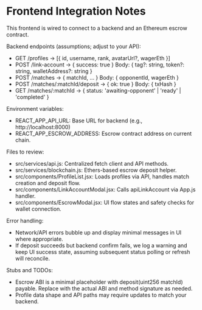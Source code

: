 # Frontend Integration Notes

This frontend is wired to connect to a backend and an Ethereum escrow contract.

Backend endpoints (assumptions; adjust to your API):
- GET /profiles -> [{ id, username, rank, avatarUrl?, wagerEth }]
- POST /link-account -> { success: true }
  Body: { tag?: string, token?: string, walletAddress?: string }
- POST /matches -> { matchId, ... }
  Body: { opponentId, wagerEth }
- POST /matches/:matchId/deposit -> { ok: true }
  Body: { txHash }
- GET /matches/:matchId -> { status: 'awaiting-opponent' | 'ready' | 'completed' }

Environment variables:
- REACT_APP_API_URL: Base URL for backend (e.g., http://localhost:8000)
- REACT_APP_ESCROW_ADDRESS: Escrow contract address on current chain.

Files to review:
- src/services/api.js: Centralized fetch client and API methods.
- src/services/blockchain.js: Ethers-based escrow deposit helper.
- src/components/ProfileList.jsx: Loads profiles via API, handles match creation and deposit flow.
- src/components/LinkAccountModal.jsx: Calls apiLinkAccount via App.js handler.
- src/components/EscrowModal.jsx: UI flow states and safety checks for wallet connection.

Error handling:
- Network/API errors bubble up and display minimal messages in UI where appropriate.
- If deposit succeeds but backend confirm fails, we log a warning and keep UI success state, assuming subsequent status polling or refresh will reconcile.

Stubs and TODOs:
- Escrow ABI is a minimal placeholder with deposit(uint256 matchId) payable.
  Replace with the actual ABI and method signature as needed.
- Profile data shape and API paths may require updates to match your backend.
